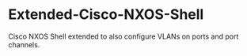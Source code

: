 # Extended-Cisco-NXOS-Shell
Cisco NXOS Shell extended to also configure VLANs on ports and port channels.
